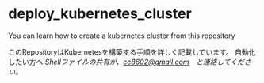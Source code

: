 # deploy_kubernetes_cluster

You can learn how to create a kubernetes cluster from this repository

このRepositoryはKubernetesを構築する手順を詳しく記載しています。
自動化したい方へ
*Shellファイルの共有が、cc8602@gmail.com　と連絡してください。*
